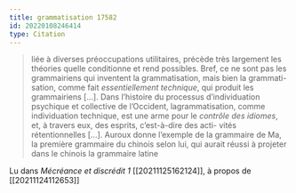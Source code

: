```yaml
---
title: grammatisation 17582
id: 20220108246414
type: Citation
---
```


> liée à diverses préoccupations utilitaires, précède très largement les théories quelle conditionne et rend possibles. Bref, ce ne sont pas les grammairiens qui inventent la grammatisation, mais bien la grammati- sation, comme fait *essentiellement technique*, qui produit les grammairiens [...]. Dans l’histoire du processus d’individuation psychique et collective de l’Occident, lagrammatisation, comme individuation technique, est une arme pour le *contrôle des idiomes*, et, à travers eux, des esprits, c’est-à-dire des acti- vités rétentionnelles [...]. Auroux donne l’exemple de la grammaire de Ma, la première grammaire du chinois selon lui, qui aurait réussi à projeter dans le chinois la grammaire latine

Lu dans *Mécréance et discrédit 1* [[20211125162124]], à propos de [[20211124112653]]